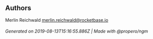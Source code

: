 ## Authors

Merlin Reichwald <merlin.reichwald@rocketbase.io>

###### Generated on 2019-08-13T15:16:55.886Z | Made with @propero/ngm